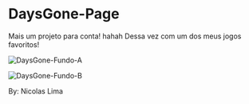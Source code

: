 # DaysGone-Page
Mais um projeto para conta! hahah
Dessa vez com um dos meus jogos favoritos! 

![DaysGone-Fundo-A](https://user-images.githubusercontent.com/91435296/167648209-5b407271-fa86-4abd-ab18-e427ee45210d.PNG)

![DaysGone-Fundo-B](https://user-images.githubusercontent.com/91435296/167648449-9d7ea21e-109d-471c-be17-3eea1a61216e.PNG)

By: Nicolas Lima

